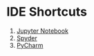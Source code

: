 # IDE Shortcuts

1. [Jupyter Notebook](https://github.com/mrzResearchArena/IDE-Shortcuts/blob/master/JupyterNotebook.md) 
2. [Spyder](https://github.com/mrzResearchArena/IDE-Shortcuts/blob/master/Spyder.md)
3. [PyCharm](https://github.com/mrzResearchArena/IDE-Shortcuts/blob/master/PyCharm.md)
